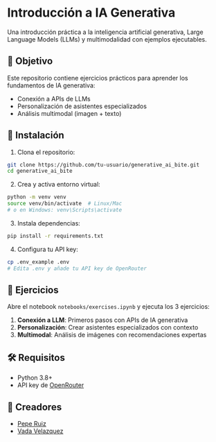 # Introducción a IA Generativa

Una introducción práctica a la inteligencia artificial generativa, Large Language Models (LLMs) y multimodalidad con ejemplos ejecutables.

## 🎯 Objetivo

Este repositorio contiene ejercicios prácticos para aprender los fundamentos de IA generativa:
- Conexión a APIs de LLMs
- Personalización de asistentes especializados  
- Análisis multimodal (imagen + texto)

## 🚀 Instalación

1. Clona el repositorio:
```bash
git clone https://github.com/tu-usuario/generative_ai_bite.git
cd generative_ai_bite
```

2. Crea y activa entorno virtual:
```bash
python -m venv venv
source venv/bin/activate  # Linux/Mac
# o en Windows: venv\Scripts\activate
```

3. Instala dependencias:
```bash
pip install -r requirements.txt
```

4. Configura tu API key:
```bash
cp .env_example .env
# Edita .env y añade tu API key de OpenRouter
```

## 📓 Ejercicios

Abre el notebook `notebooks/exercises.ipynb` y ejecuta los 3 ejercicios:

1. **Conexión a LLM**: Primeros pasos con APIs de IA generativa
2. **Personalización**: Crear asistentes especializados con contexto
3. **Multimodal**: Análisis de imágenes con recomendaciones expertas

## 🛠 Requisitos

- Python 3.8+
- API key de [OpenRouter](https://openrouter.ai/keys)

## 👥 Creadores  

- [Pepe Ruiz](https://github.com/peperuizdev)
- [Vada Velazquez](https://github.com/DarthVada36)

